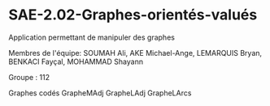 # SAE-2.02-Graphes-orientés-valués
Application permettant de manipuler des graphes  

Membres de l'équipe: SOUMAH Ali, AKE Michael-Ange, LEMARQUIS Bryan, BENKACI Fayçal, MOHAMMAD Shayann

Groupe : 112

Graphes codés
GrapheMAdj
GrapheLAdj
GrapheLArcs
